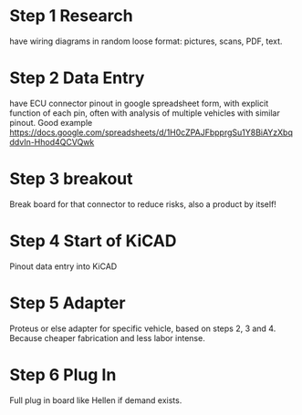 # Step 1 Research
have wiring diagrams in random loose format: pictures, scans, PDF, text.

# Step 2 Data Entry
have ECU connector pinout in google spreadsheet form, with explicit function of each pin, often with analysis of multiple vehicles with similar pinout. Good example https://docs.google.com/spreadsheets/d/1H0cZPAJFbpprgSu1Y8BiAYzXbqddvIn-Hhod4QCVQwk

# Step 3 breakout
Break board for that connector to reduce risks, also a product by itself!

# Step 4 Start of KiCAD
Pinout data entry into KiCAD

# Step 5 Adapter
Proteus or else adapter for specific vehicle, based on steps 2, 3 and 4. Because cheaper fabrication and less labor intense.

# Step 6 Plug In
Full plug in board like Hellen if demand exists.